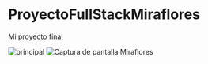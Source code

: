 # ProyectoFullStackMiraflores
Mi proyecto final

![principal](https://github.com/DiegoBraseroSanchez/ProyectoFullStackMiraflores/assets/129300180/caa50207-2848-474d-ae58-baba71f17c98)
![Captura de pantalla Miraflores](https://github.com/DiegoBraseroSanchez/ProyectoFullStackMiraflores/assets/129300180/f97ab16e-9a82-4111-a342-c2ab3c1c1516)
